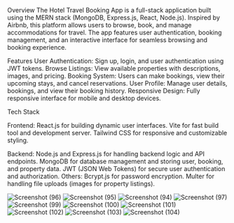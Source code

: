 Overview
The Hotel Travel Booking App is a full-stack application built using the MERN stack (MongoDB, Express.js, React, Node.js). Inspired by Airbnb, this platform allows users to browse, book, and manage accommodations for travel. The app features user authentication, booking management, and an interactive interface for seamless browsing and booking experience.

Features
User Authentication: Sign up, login, and user authentication using JWT tokens.
Browse Listings: View available properties with descriptions, images, and pricing.
Booking System: Users can make bookings, view their upcoming stays, and cancel reservations.
User Profile: Manage user details, bookings, and view their booking history.
Responsive Design: Fully responsive interface for mobile and desktop devices.

Tech Stack

Frontend:
React.js for building dynamic user interfaces.
Vite for fast build tool and development server.
Tailwind CSS for responsive and customizable styling.

Backend:
Node.js and Express.js for handling backend logic and API endpoints.
MongoDB for database management and storing user, booking, and property data.
JWT (JSON Web Tokens) for secure user authentication and authorization.
Others:
Bcrypt.js for password encryption.
Multer for handling file uploads (images for property listings).

![Screenshot (96)](https://github.com/user-attachments/assets/d8db91e0-ee68-4918-abd4-5d9b7d7cb8f0)
![Screenshot (95)](https://github.com/user-attachments/assets/efd8dfaf-304f-4024-b543-9c73cfd8203a)
![Screenshot (94)](https://github.com/user-attachments/assets/1c19d3ba-f23e-46be-b637-abccbf32e948)
![Screenshot (97)](https://github.com/user-attachments/assets/ccf27933-262b-4d60-90d9-7fbef6fcadf0)
![Screenshot (99)](https://github.com/user-attachments/assets/31353111-ac40-403c-84b8-56aac915c39a)
![Screenshot (100)](https://github.com/user-attachments/assets/ff3f57e3-b836-40c5-8c35-acd6186282fa)
![Screenshot (101)](https://github.com/user-attachments/assets/99e3c7a7-c33b-42d7-9a84-236a1ee1189f)
![Screenshot (102)](https://github.com/user-attachments/assets/c7347fed-51dd-42b4-99e6-310d2c75dd34)
![Screenshot (103)](https://github.com/user-attachments/assets/971033f9-615a-4b61-a3f8-8f72099e1dbf)
![Screenshot (104)](https://github.com/user-attachments/assets/6e8766f9-f06c-402a-bc57-779bd06447cc)











